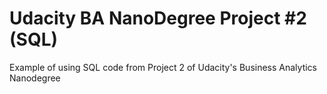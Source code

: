 # Udacity BA NanoDegree Project #2 (SQL)
Example of using SQL code from Project 2 of Udacity's Business Analytics Nanodegree
